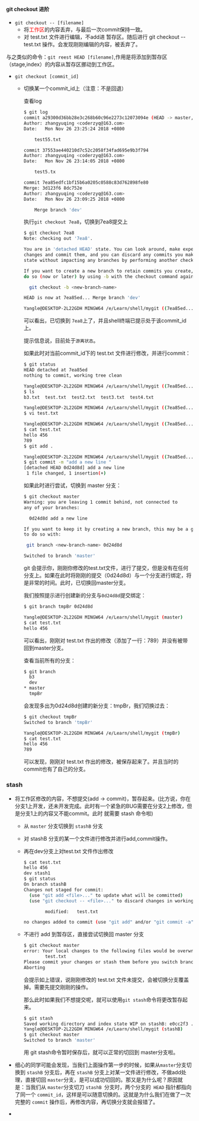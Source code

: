 #### git checkout 进阶

- `git checkout -- [filename]`
  - 将<font color="red">工作区</font>的内容丢弃，与最后一次commit保持一致。
  - 对 test.txt 文件进行编辑，不add进 暂存区。随后进行 git checkout -- test.txt 操作。会发现刚刚编辑的内容，被丢弃了。

与之类似的命令：`git reest HEAD [filename]`,作用是将添加到暂存区（stage,index）的内容从暂存区挪动到工作区。

- `git checkout [commit_id]`

  - 切换某一个commit_id上（注意：不是回退）

    查看log

    ```bash
    $ git log
    commit a29300d36bb28e3c268b60c96e2273c12073094e (HEAD -> master, dev)
    Author: zhangyuqing <coderzyq@163.com>
    Date:   Mon Nov 26 23:25:24 2018 +0800
    
        test55.txt
    
    commit 37553ae440210d7c52c2058f34fad695e9b3f794
    Author: zhangyuqing <coderzyq@163.com>
    Date:   Mon Nov 26 23:14:05 2018 +0800
    
        test5.tx
    
    commit 7ea85edfc1bf15b6a0205c0588c83d762898fe80
    Merge: 3d123f6 8dc752e
    Author: zhangyuqing <coderzyq@163.com>
    Date:   Mon Nov 26 23:09:25 2018 +0800
    
        Merge branch 'dev'
    ```

    执行`git checkout 7ea8`，切换到7ea8提交上

    ```bash
    $ git checkout 7ea8
    Note: checking out '7ea8'.
    
    You are in 'detached HEAD' state. You can look around, make experimental
    changes and commit them, and you can discard any commits you make in this
    state without impacting any branches by performing another checkout.
    
    If you want to create a new branch to retain commits you create, you may
    do so (now or later) by using -b with the checkout command again. Example:
    
      git checkout -b <new-branch-name>
    
    HEAD is now at 7ea85ed... Merge branch 'dev'
    
    Yangle@DESKTOP-2L22GDH MINGW64 /e/Learn/shell/mygit ((7ea85ed...))
    ```

    可以看出，已切换到 `7ea8`上了，并且shell终端已提示处于该commit_id上。

    提示信息说，目前处于`游离状态`。

    如果此时对当前commit_id下的 test.txt 文件进行修改，并进行commit：

    ```bash
    $ git status
    HEAD detached at 7ea85ed
    nothing to commit, working tree clean
    
    Yangle@DESKTOP-2L22GDH MINGW64 /e/Learn/shell/mygit ((7ea85ed...))
    $ ls
    b3.txt  test.txt  test2.txt  test3.txt  test4.txt
    
    Yangle@DESKTOP-2L22GDH MINGW64 /e/Learn/shell/mygit ((7ea85ed...))
    $ vi test.txt
    
    Yangle@DESKTOP-2L22GDH MINGW64 /e/Learn/shell/mygit ((7ea85ed...))
    $ cat test.txt
    hello 456
    789
    $ git add .
    
    Yangle@DESKTOP-2L22GDH MINGW64 /e/Learn/shell/mygit ((7ea85ed...))
    $ git commit -m "add a new line "
    [detached HEAD 0d24d8d] add a new line
     1 file changed, 1 insertion(+)
    ```

    如果此时进行尝试，切换到 master 分支：

    ```bash
    $ git checkout master
    Warning: you are leaving 1 commit behind, not connected to
    any of your branches:
    
      0d24d8d add a new line
    
    If you want to keep it by creating a new branch, this may be a good time
    to do so with:
    
     git branch <new-branch-name> 0d24d8d
    
    Switched to branch 'master'
    ```

    git 会提示你，刚刚你修改的test.txt文件，进行了提交，但是没有在任何分支上。如果在此时将刚刚的提交（0d24d8d）与一个分支进行绑定，将是非常的时间。此时，已切换回master分支。

    我们按照提示进行创建新的分支与`0d24d8d`提交绑定：

    ```bash
    $ git branch tmpBr 0d24d8d
    
    Yangle@DESKTOP-2L22GDH MINGW64 /e/Learn/shell/mygit (master)
    $ cat test.txt
    hello 456
    ```

    可以看出，刚刚对 test.txt 作出的修改（添加了一行：789）并没有被带回到master分支。

    查看当前所有的分支：

    ```bash
    $ git branch
      b3
      dev
    * master
      tmpBr
    ```

    会发现多出为0d24d8d创建的新分支：tmpBr，我们切换过去：

    ```bash
    $ git checkout tmpBr
    Switched to branch 'tmpBr'
    
    Yangle@DESKTOP-2L22GDH MINGW64 /e/Learn/shell/mygit (tmpBr)
    $ cat test.txt
    hello 456
    789
    ```

    可以发现，刚刚对 test.txt 作出的修改，被保存起来了。并且当时的commit也有了自己的分支。

### stash



- 将工作区修改的内容，不想提交(add -> commit)，暂存起来。(比方说，你在 分支1上开发，还未开发完成。此时有一个紧急的BUG需要在分支2上修改，但是分支1上的内容又不能commit。此时 就需要 stash 命令啦)

  - 从 `master` 分支切换到 `stashB` 分支

  - 对 stashB 分支的某一个文件进行修改并进行add,commit操作。

  - 再在dev分支上对test.txt 文件作出修改

    ```bash
    $ cat test.txt
    hello 456
    dev stash1
    $ git status
    On branch stashB
    Changes not staged for commit:
      (use "git add <file>..." to update what will be committed)
      (use "git checkout -- <file>..." to discard changes in working directory)
    
            modified:   test.txt
    
    no changes added to commit (use "git add" and/or "git commit -a")
    ```

  - 不进行 add 到暂存区，直接尝试切换回 master 分支

    ```bash
    $ git checkout master
    error: Your local changes to the following files would be overwritten by checkout:
            test.txt
    Please commit your changes or stash them before you switch branches.
    Aborting
    ```



    会提示如上错误，说刚刚修改的 test.txt 文件未提交，会被切换分支覆盖掉。需要先提交刚刚的操作。
    
    那么此时如果我们不想提交呢，就可以使用`git stash`命令将更改暂存起来。
    
    ```bash
    $ git stash
    Saved working directory and index state WIP on stashB: e0cc2f3 ...
    Yangle@DESKTOP-2L22GDH MINGW64 /e/Learn/shell/mygit (stashB)
    $ git checkout master
    Switched to branch 'master'
    ```
    
    用 git stash命令暂时保存后，就可以正常的切回到 master分支啦。

- 细心的同学可能会发现，当我们上面操作第一步的时候，如果从`master`分支切换到 `stashB` 分支后，再在 `stashB` 分支上对某一文件进行修改，不做add处理，直接切回 `master`分支，是可以成功切回的。那又是为什么呢？原因就是：当我们从 `master`分支切刀 `stashB `分支时，两个分支的` HEAD` 指针都指向了同一个 `commit_id`，这样是可以随意切换的。这就是为什么我们在做了一次完整的 `commit` 操作后，再修改内容，再切换分支就会报错了。
- 